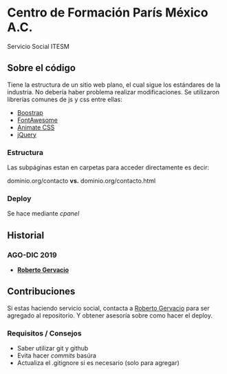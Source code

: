 # Centro de Formación París México A.C.

Servicio Social ITESM

## Sobre el código

Tiene la estructura de un sitio web plano, el cual sigue los estándares de la industria. No debería haber problema realizar modificaciones. Se utilizaron librerías comunes de js y css entre ellas:

* [Boostrap](https://getbootstrap.com/)
* [FontAwesome](https://fontawesome.com/icons?d=gallery)
* [Animate CSS](https://daneden.github.io/animate.css/)
* [jQuery](https://jquery.com/)

### Estructura

Las subpáginas estan en carpetas para acceder directamente es decir:

dominio.org/contacto **vs.** dominio.org/contacto.html

### Deploy

Se hace mediante *cpanel*

## Historial

### AGO-DIC 2019

* **[Roberto Gervacio](https://robtry.github.io)**

## Contribuciones

Si estas haciendo servicio social, contacta a [Roberto Gervacio](https://robtry.github.io) para ser agregado al repositorio. Y obtener asesoría sobre como hacer el deploy.

### Requisitos / Consejos

* Saber utilizar git y github
* Evita hacer *commits* basúra
* Actualiza el .gitignore si es necesario (solo para agregar)
